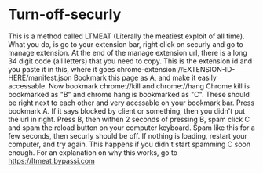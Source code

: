 # Turn-off-securly
This is a method called LTMEAT (Literally the meatiest exploit of all time).
What you do, is go to your extension bar, right click on securly and go to manage extension.
At the end of the manage extension url, there is a long 34 digit code (all letters) that you need to copy.
This is the extension id and you paste it in this, where it goes chrome-extension://EXTENSION-ID-HERE/manifest.json
Bookmark this page as A, and make it easily accessable.
Now bookmark chrome://kill and chrome://hang
Chrome kill is bookmarked as "B" and chrome hang is bookmarked as "C". These should be right next to each other and very accssable on your bookmark bar.
Press bookmark A. If it says blocked by client or something, then you didn't put the url in right.
Press B, then withen 2 seconds of pressing B, spam click C and spam the reload button on your computer keyboard.
Spam like this for a few seconds, then securly should be off. If nothing is loading, restart your computer, and try again. This happens if you didn't start spamming C soon enough.
For an explanation on why this works, go to https://ltmeat.bypassi.com 
